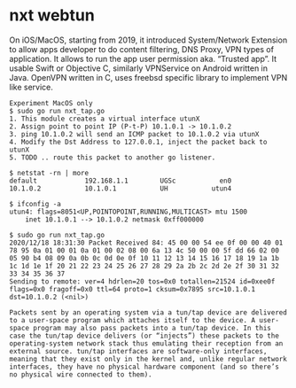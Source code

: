 # nxt webtun

On iOS/MacOS, starting from 2019, it introduced System/Network Extension to allow apps developer to do content filtering, DNS Proxy, VPN types of application. It allows to run the app user permission aka. “Trusted app”. It usable Swift or Objective C, similarly VPNService on Android written in Java. OpenVPN written in C, uses freebsd specific library to implement VPN like service.  

```
Experiment MacOS only
$ sudo go run nxt_tap.go
1. This module creates a virtual interface utunX
2. Assign point to point IP (P-t-P) 10.1.0.1 -> 10.1.0.2
3. ping 10.1.0.2 will send an ICMP packet to 10.1.0.2 via utunX
4. Modify the Dst Address to 127.0.0.1, inject the packet back to utunX
5. TODO .. route this packet to another go listener.

$ netstat -rn | more
default            192.168.1.1        UGSc           en0       
10.1.0.2           10.1.0.1           UH           utun4       

$ ifconfig -a
utun4: flags=8051<UP,POINTOPOINT,RUNNING,MULTICAST> mtu 1500
	inet 10.1.0.1 --> 10.1.0.2 netmask 0xff000000 

$ sudo go run nxt_tap.go
2020/12/18 18:31:30 Packet Received 84: 45 00 00 54 ee 0f 00 00 40 01 78 95 0a 01 00 01 0a 01 00 02 08 00 6a 13 4c 50 00 00 5f dd 66 02 00 05 90 b4 08 09 0a 0b 0c 0d 0e 0f 10 11 12 13 14 15 16 17 18 19 1a 1b 1c 1d 1e 1f 20 21 22 23 24 25 26 27 28 29 2a 2b 2c 2d 2e 2f 30 31 32 33 34 35 36 37
Sending to remote: ver=4 hdrlen=20 tos=0x0 totallen=21524 id=0xee0f flags=0x0 fragoff=0x0 ttl=64 proto=1 cksum=0x7895 src=10.1.0.1 dst=10.1.0.2 (<nil>)

```

```
Packets sent by an operating system via a tun/tap device are delivered to a user-space program which attaches itself to the device. A user-space program may also pass packets into a tun/tap device. In this case the tun/tap device delivers (or “injects”) these packets to the operating-system network stack thus emulating their reception from an external source. tun/tap interfaces are software-only interfaces, meaning that they exist only in the kernel and, unlike regular network interfaces, they have no physical hardware component (and so there’s no physical wire connected to them).
```
